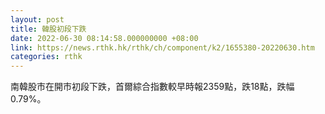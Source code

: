 ```yaml
---
layout: post
title: 韓股初段下跌
date: 2022-06-30 08:14:58.000000000 +08:00
link: https://news.rthk.hk/rthk/ch/component/k2/1655380-20220630.htm
categories: rthk
---
```


南韓股市在開市初段下跌，首爾綜合指數較早時報2359點，跌18點，跌幅0.79%。
